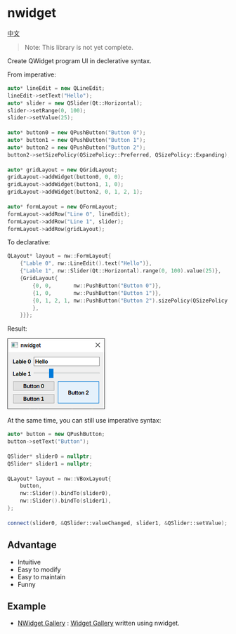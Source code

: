 # nwidget

[中文](./doc/zh_cn/README.md)

> Note: This library is not yet complete.

Create QWidget program UI in declerative syntax.

From imperative:
```cpp
auto* lineEdit = new QLineEdit;
lineEdit->setText("Hello");
auto* slider = new QSlider(Qt::Horizontal);
slider->setRange(0, 100);
slider->setValue(25);

auto* button0 = new QPushButton("Button 0");
auto* button1 = new QPushButton("Button 1");
auto* button2 = new QPushButton("Button 2");
button2->setSizePolicy(QSizePolicy::Preferred, QSizePolicy::Expanding);

auto* gridLayout = new QGridLayout;
gridLayout->addWidget(button0, 0, 0);
gridLayout->addWidget(button1, 1, 0);
gridLayout->addWidget(button2, 0, 1, 2, 1);

auto* formLayout = new QFormLayout;
formLayout->addRow("Line 0", lineEdit);
formLayout->addRow("Line 1", slider);
formLayout->addRow(gridLayout);
```

To declarative:
```cpp
QLayout* layout = nw::FormLayout{
    {"Lable 0", nw::LineEdit().text("Hello")},
    {"Lable 1", nw::Slider(Qt::Horizontal).range(0, 100).value(25)},
    {GridLayout{
        {0, 0,       nw::PushButton("Button 0")},
        {1, 0,       nw::PushButton("Button 1")},
        {0, 1, 2, 1, nw::PushButton("Button 2").sizePolicy(QSizePolicy::Preferred, QSizePolicy::Expanding)
        },
    }}};
```

Result:

![](./doc/img/nwidget.png)

At the same time, you can still use imperative syntax:

```cpp
auto* button = new QPushButton;
button->setText("Button");

QSlider* slider0 = nullptr;
QSlider* slider1 = nullptr;

QLayout* layout = nw::VBoxLayout{
    button,
    nw::Slider().bindTo(slider0),
    nw::Slider().bindTo(slider1),
};

connect(slider0, &QSlider::valueChanged, slider1, &QSlider::setValue);
```

## Advantage

- Intuitive
- Easy to modify
- Easy to maintain
- Funny

## Example

- [NWidget Gallery](./examples/gallery) : [Widget Gallery](https://doc.qt.io/qt-6/qtwidgets-gallery-example.html) written using nwidget.
